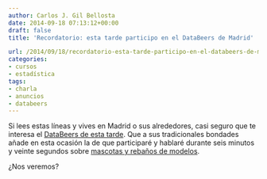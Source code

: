 ```yaml
---
author: Carlos J. Gil Bellosta
date: 2014-09-18 07:13:12+00:00
draft: false
title: 'Recordatorio: esta tarde participo en el DataBeers de Madrid'

url: /2014/09/18/recordatorio-esta-tarde-participo-en-el-databeers-de-madrid/
categories:
- cursos
- estadística
tags:
- charla
- anuncios
- databeers
---
```


Si lees estas líneas y vives en Madrid o sus alrededores, casi seguro que te interesa el [DataBeers de esta tarde](http://databeers.tumblr.com/post/96524647751/meetup-september-18th-2014-19-00). Que a sus tradicionales bondades añade en esta ocasión la de que participaré y hablaré durante seis minutos y veinte segundos sobre [mascotas y rebaños de modelos](http://www.datanalytics.com/2014/08/15/mascotas-y-rebanos/).

¿Nos veremos?
